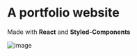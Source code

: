 <h1>A portfolio website </h1><span>Made with <b>React</b> and <b>Styled-Components</b><span>


![image](https://user-images.githubusercontent.com/41105213/215081791-277b2586-3bd9-49b9-ac04-44fd3d847f77.png)

